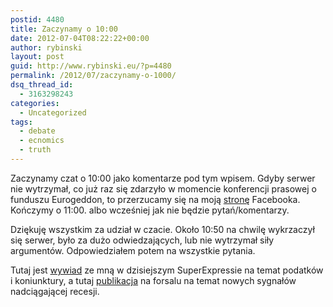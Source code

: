 ```yaml
---
postid: 4480
title: Zaczynamy o 10:00
date: 2012-07-04T08:22:22+00:00
author: rybinski
layout: post
guid: http://www.rybinski.eu/?p=4480
permalink: /2012/07/zaczynamy-o-1000/
dsq_thread_id:
  - 3163298243
categories:
  - Uncategorized
tags:
  - debate
  - ecnomics
  - truth
---
```

Zaczynamy czat o 10:00 jako komentarze pod tym wpisem. Gdyby serwer nie wytrzymał, co już raz się zdarzyło w momencie konferencji prasowej o funduszu Eurogeddon, to przerzucamy się na moją [stronę](http://www.facebook.com/krzysztof.rybinski.54) Facebooka. Kończymy o 11:00. albo wcześniej jak nie będzie pytań/komentarzy.

Dziękuję wszystkim za udział w czacie. Około 10:50 na chwilę wykrzaczył się serwer, było za dużo odwiedzających, lub nie wytrzymał siły argumentów. Odpowiedziałem potem na wszystkie pytania.

Tutaj jest [wywiad](http://www.se.pl/wydarzenia/opinie/prof-krzysztof-rybinski-po-euro-wzrosna-wszystkie-podatki_266831.html) ze mną w dzisiejszym SuperExpressie na temat podatków i koniunktury, a tutaj [publikacja](http://forsal.pl/artykuly/630255,rybinski_kolejne_sygnaly_nadchodzacej_recesji.html) na forsalu na temat nowych sygnałów nadciągającej recesji.

 
